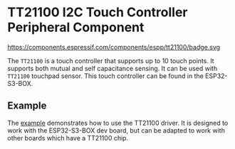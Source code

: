 # TT21100 I2C Touch Controller Peripheral Component

https://components.espressif.com/components/espp/tt21100/badge.svg

The `TT21100` is a touch controller that supports up to 10 touch points. It
supports both mutual and self capacitance sensing. It can be used with `TT21100`
touchpad sensor. This touch controller can be found in the ESP32-S3-BOX.

## Example

The [example](./example) demonstrates how to use the TT21100 driver. It is
designed to work with the ESP32-S3-BOX dev board, but can be adapted to work
with other boards which have a TT21100 chip.

